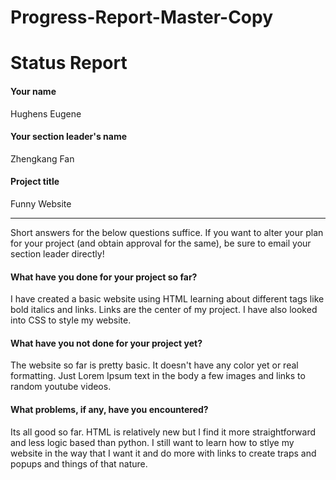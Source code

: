 # Progress-Report-Master-Copy
# Status Report

#### Your name

Hughens Eugene

#### Your section leader's name

Zhengkang Fan

#### Project title

Funny Website

***

Short answers for the below questions suffice. If you want to alter your plan for your project (and obtain approval for the same), be sure to email your section leader directly!

#### What have you done for your project so far?

I have created a basic website using HTML learning about different tags like bold italics and links. Links are the center of my project. I have also looked into CSS to style my website.

#### What have you not done for your project yet?

The website so far is pretty basic. It doesn't have any color yet or real formatting. Just Lorem Ipsum text in the body a few images and links to random youtube videos. 

#### What problems, if any, have you encountered?

Its all good so far. HTML is relatively new but I find it more straightforward and less logic based than python. I still want to learn how to stlye my website in the way that I want it and do more with links to create traps and popups and things of that nature.
